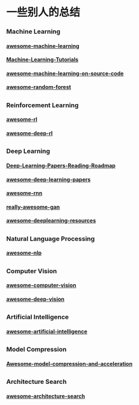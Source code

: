 # 一些别人的总结

### Machine Learning
#### [awesome-machine-learning](https://github.com/josephmisiti/awesome-machine-learning)
#### [Machine-Learning-Tutorials](https://github.com/ujjwalkarn/Machine-Learning-Tutorials)
#### [awesome-machine-learning-on-source-code](https://github.com/src-d/awesome-machine-learning-on-source-code)
#### [awesome-random-forest](https://github.com/kjw0612/awesome-random-forest)

##

### Reinforcement Learning
#### [awesome-rl](https://github.com/aikorea/awesome-rl)
#### [awesome-deep-rl](https://github.com/tigerneil/awesome-deep-rl)

##

### Deep Learning
#### [Deep-Learning-Papers-Reading-Roadmap](https://github.com/songrotek/Deep-Learning-Papers-Reading-Roadmap)
#### [awesome-deep-learning-papers](https://github.com/terryum/awesome-deep-learning-papers)
#### [awesome-rnn](https://github.com/kjw0612/awesome-rnn)
#### [really-awesome-gan](https://github.com/nightrome/really-awesome-gan)
#### [awesome-deeplearning-resources](https://github.com/endymecy/awesome-deeplearning-resources)

##

### Natural Language Processing
#### [awesome-nlp](https://github.com/keon/awesome-nlp)

##

### Computer Vision
#### [awesome-computer-vision](https://github.com/jbhuang0604/awesome-computer-vision)
#### [awesome-deep-vision](https://github.com/kjw0612/awesome-deep-vision)

##

### Artificial Intelligence
#### [awesome-artificial-intelligence](https://github.com/owainlewis/awesome-artificial-intelligence)

## 

### Model Compression
#### [Awesome-model-compression-and-acceleration](https://github.com/memoiry/Awesome-model-compression-and-acceleration)

## 

### Architecture Search
#### [awesome-architecture-search](https://github.com/markdtw/awesome-architecture-search)




